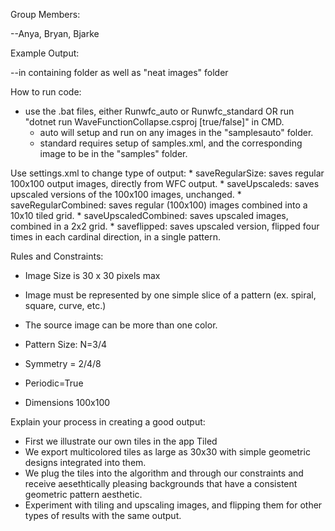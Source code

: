 Group Members: 

--Anya, Bryan, Bjarke

Example Output: 

--in containing folder as well as "neat images" folder

How to run code:

* use the .bat files, either Runwfc_auto or Runwfc_standard OR run "dotnet run WaveFunctionCollapse.csproj [true/false]" in CMD.
	* auto will setup and run on any images in the "samplesauto" folder.
	* standard requires setup of samples.xml, and the corresponding image to be in the "samples" folder.

Use settings.xml to change type of output:
	* saveRegularSize: saves regular 100x100 output images, directly from WFC output.
	* saveUpscaleds: saves upscaled versions of the 100x100 images, unchanged.
	* saveRegularCombined: saves regular (100x100) images combined into a 10x10 tiled grid.
	* saveUpscaledCombined: saves upscaled images, combined in a 2x2 grid.
	* saveflipped: saves upscaled version, flipped four times in each cardinal direction, in a single pattern.

Rules and Constraints:

* Image Size is 30 x 30 pixels max
* Image must be represented by one simple slice of a pattern (ex. spiral, square, curve, etc.)
* The source image can be more than one color.

* Pattern Size: N=3/4
* Symmetry = 2/4/8
* Periodic=True
* Dimensions 100x100


Explain your process in creating a good output:

* First we illustrate our own tiles in the app Tiled
* We export multicolored tiles as large as 30x30 with simple geometric designs integrated into them.
* We plug the tiles into the algorithm and through our constraints and receive aesethtically pleasing backgrounds that have a 
consistent geometric pattern aesthetic.
* Experiment with tiling and upscaling images, and flipping them for other types of results with the same output.